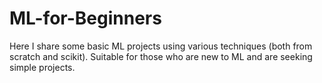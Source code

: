 # ML-for-Beginners
Here I share some basic ML projects using various techniques (both from scratch and scikit). Suitable for those who are new to ML and are seeking simple projects.
